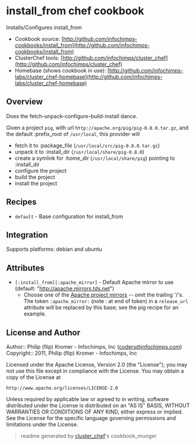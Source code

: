 # install_from chef cookbook

Installs/Configures install_from

* Cookbook source:   [http://github.com/infochimps-cookbooks/install_from](http://github.com/infochimps-cookbooks/install_from)
* ClusterChef tools: [http://github.com/infochimps/cluster_chef](http://github.com/infochimps/cluster_chef)
* Homebase (shows cookbook in use): [http://github.com/infochimps-labs/cluster_chef-homebase](http://github.com/infochimps-labs/cluster_chef-homebase)

## Overview

Does the fetch-unpack-configure-build-install dance.

Given a project `pig`, with url `http://apache.org/pig/pig-0.8.0.tar.gz`, and
the default :prefix_root of `/usr/local`, this provider will

* fetch  it to :package_file (`/usr/local/src/pig-0.8.0.tar.gz`)
* unpack it to :install_dir  (`/usr/local/share/pig-0.8.0`)
* create a symlink for :home_dir (`/usr/local/share/pig`) pointing to :install_dir
* configure the project
* build the project
* install the project

## Recipes 

* `default`                  - Base configuration for install_from

## Integration

Supports platforms: debian and ubuntu



## Attributes

* `[:install_from][:apache_mirror]`   - Default Apache mirror to use (default: "http://apache.mirrors.tds.net")
  - Choose one of the [Apache project mirrors](http://www.apache.org/dyn/closer.cgi) -- omit the trailing '/'s. The token `:apache_mirror:` (note : at end of token) in a `release_url` attribute will be replaced by this base; see the pig recipe for an example.

## License and Author

Author::                Philip (flip) Kromer - Infochimps, Inc (<coders@infochimps.com>)
Copyright::             2011, Philip (flip) Kromer - Infochimps, Inc

Licensed under the Apache License, Version 2.0 (the "License");
you may not use this file except in compliance with the License.
You may obtain a copy of the License at

    http://www.apache.org/licenses/LICENSE-2.0

Unless required by applicable law or agreed to in writing, software
distributed under the License is distributed on an "AS IS" BASIS,
WITHOUT WARRANTIES OR CONDITIONS OF ANY KIND, either express or implied.
See the License for the specific language governing permissions and
limitations under the License.

> readme generated by [cluster_chef](http://github.com/infochimps/cluster_chef)'s cookbook_munger
